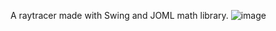 A raytracer made with Swing and JOML math library.
![image](https://github.com/fakedy/TurtleRaytracing/assets/34602297/8c74f720-32e5-4e09-a737-685513aba143)
